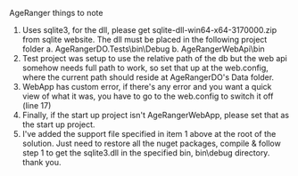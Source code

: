 AgeRanger things to note
1. Uses sqlite3, for the dll, please get sqlite-dll-win64-x64-3170000.zip from sqlite website. The dll must be placed in the following project folder
a. AgeRangerDO.Tests\bin\Debug
b. AgeRangerWebApi\bin
2. Test project was setup to use the relative path of the db but the web api somehow needs full path to work, so set that up at the web.config, where the current path should reside at AgeRangerDO's Data folder.
3. WebApp has custom error, if there's any error and you want a quick view of what it was, you have to go to the web.config to switch it off (line 17)
4. Finally, if the start up project isn't AgeRangerWebApp, please set that as the start up project.
5. I've added the support file specified in item 1 above at the root of the solution. Just need to restore all the nuget packages, compile & follow step 1 to get the sqlite3.dll in the specified bin, bin\debug directory.
thank you.

